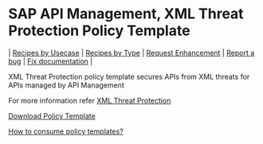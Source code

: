 # SAP API Management, XML Threat Protection Policy Template

\| [Recipes by Usecase](../../../api-recipes-by-usecase.md) \| [Recipes by Type](../../../api-recipes-by-type.md) \| [Request Enhancement](https://github.com/SAP-samples/apibusinesshub-api-recipes/issues/new?assignees=&labels=Recipe%20Fix,enhancement&template=recipe-request.md&title=Improve%20xml-threat-protection-policy-template ) \| [Report a bug](https://github.com/SAP-samples/apibusinesshub-api-recipes/issues/new?assignees=&labels=Recipe%20Fix,bug&template=bug_report.md&title=Issue%20with%20xml-threat-protection-policy-template ) \| [Fix documentation](https://github.com/SAP-samples/apibusinesshub-api-recipes/issues/new?assignees=&labels=Recipe%20Fix,documentation&template=bug_report.md&title=Docu%20fix%20xml-threat-protection-policy-template ) \|

XML Threat Protection policy template secures APIs from XML threats for APIs managed by API Management

For more information refer [XML Threat Protection](https://help.sap.com/viewer/66d066d903c2473f81ec33acfe2ccdb4/Cloud/en-US/3de6615cc00843499d6a427e93e2c582.html)

[Download Policy Template](XML_Threat_Protection.zip)

[How to consume policy templates?](../../readme.md)
